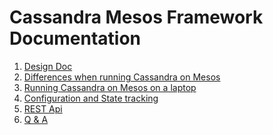 Cassandra Mesos Framework Documentation
=======================================

1. [Design Doc](design.markdown)
2. [Differences when running Cassandra on Mesos](cassandra-on-mesos-differences.markdown)
3. [Running Cassandra on Mesos on a laptop](cassandra-on-mesos-laptop.markdown)
4. [Configuration and State tracking](configuration-and-states.markdown)
5. [REST Api](rest-api.markdown)
6. [Q & A](q-and-a.markdown)
